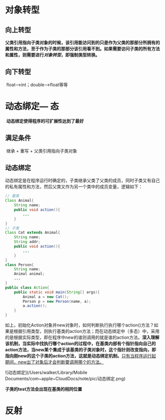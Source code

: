 # 对象转型

## 向上转型

​	**父类引用指向子类对象的时候，该引用能访问到的只是作为父类的那部分所拥有的属性和方法，至于作为子类的那部分该引用看不到。如果需要访问子类的所有方法和属性，则需要进行*对象转型*，即强制类型转换。**

## 向下转型

​	float—>int；double—>float等等





# 动态绑定— 态

​	**动态绑定使得程序的可扩展性达到了最好**

## 满足条件

​	继承 + 重写 + 父类引用指向子类对象

## 动态绑定

​	动态绑定是在程序运行时确定的，子类继承父类了父类的成员，同时子类又有自己的私有属性和方法，然后父类又作为另一个类中的成员变量，逻辑如下：

```java
// 基类
Class Animal{
    String name;
    public void action(){
        ...
    }
}
// 子类
Class Cat extends Animal{
    String name;
    String addr;
    public void action(){
        ...
    }
}
class Person{
    String name;
    Animal animal;
    ...
}
public class Action{
    public static void main(String[] args){
        Animal a = new Cat();
		Person p = new Person(name, a);
    	a.action();	        
    }
}
```

如上，初始化Action对象并new对象时，如何判断执行执行哪个action()方法？如果是根据引用类型，则执行基类的action方法；而在动态绑定中（多态）中，采用的是根据实际类型，即在程序中new的谁则调用的就是谁的action方法。**深入理解该机制，当实际中找执行哪个action的过程中，在基类内部有个指针指向自己的action方法，当new某个集成于该基类的子类对象时，这个指针则改变指向，即指向刚new的这个子类的action方法，这就是动态绑定机制。**<u>只有当程序运行起期间，new出了对象后才会判断要调用哪个的方法。</u>

![动态绑定](/Users/walker/Library/Mobile Documents/com~apple~CloudDocs/note/pic/动态绑定.png)

**子类的test方法会出现在基类的相同位置**





# 反射

